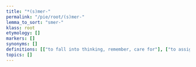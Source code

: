 ```yaml
---
title: "*(s)mer-"
permalink: "/pie/root/(s)mer-"
lemma_to_sort: "smer-"
klass: root
etymology: []
markers: []
synonyms: []
definitions: [["to fall into thinking, remember, care for"], ["to assign, allot"]]
topics: []
---
```

